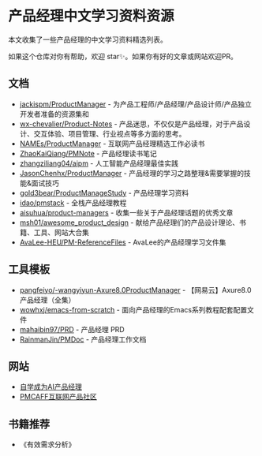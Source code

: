 # 产品经理中文学习资料资源
本文收集了一些产品经理的中文学习资料精选列表。

如果这个仓库对你有帮助，欢迎 star✨。如果你有好的文章或网站欢迎PR。

## 文档

- [jackispm/ProductManager](https://github.com/jackispm/ProductManager) - 为产品工程师/产品经理/产品设计师/产品独立开发者准备的资源集和
- [wx-chevalier/Product-Notes](https://github.com/wx-chevalier/Product-Notes) - 产品迷思，不仅仅是产品经理，对于产品设计、交互体验、项目管理、行业视点等多方面的思考。
- [NAMEs/ProductManager](https://github.com/NAMEs/ProductManager) - 互联网产品经理精选工作必读书
- [ZhaoKaiQiang/PMNote](https://github.com/ZhaoKaiQiang/PMNote) - 产品经理读书笔记
- [zhangziliang04/aipm](https://github.com/zhangziliang04/aipm) - 人工智能产品经理最佳实践
- [JasonChenhx/ProductManager](https://github.com/JasonChenhx/ProductManager) - 产品经理的学习之路整理&需要掌握的技能&面试技巧
- [gold3bear/ProductManageStudy](https://github.com/gold3bear/ProductManageStudy) - 产品经理学习资料
- [idao/pmstack](https://github.com/idao/pmstack) - 全栈产品经理教程
- [aisuhua/product-managers](https://github.com/aisuhua/product-managers) - 收集一些关于产品经理话题的优秀文章
- [msh01/awesome_product_design](https://github.com/msh01/awesome_product_design) - 献给产品经理们的产品设计理论、书籍、工具、网站大合集
- [AvaLee-HEU/PM-ReferenceFiles](https://github.com/AvaLee-HEU/PM-ReferenceFiles) - AvaLee的产品经理学习文件集

## 工具模板

- [pangfeiyo/-wangyiyun-Axure8.0ProductManager](https://github.com/pangfeiyo/-wangyiyun-Axure8.0ProductManager) - 【网易云】Axure8.0产品经理（全集）
- [wowhxj/emacs-from-scratch](https://github.com/wowhxj/emacs-from-scratch) - 面向产品经理的Emacs系列教程配套配置文件
- [mahaibin97/PRD](https://github.com/mahaibin97/PRD) - 产品经理 PRD
- [RainmanJin/PMDoc](https://github.com/RainmanJin/PMDoc) - 产品经理工作文档

## 网站

- [自学成为AI产品经理](https://stevenjokess.github.io/2bPM/)
- [PMCAFF互联网产品社区](https://coffee.pmcaff.com/)

## 书籍推荐

- 《有效需求分析》
